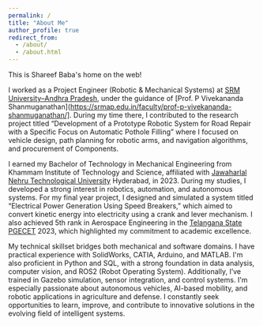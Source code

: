 ```yaml
---
permalink: /
title: "About Me"
author_profile: true
redirect_from: 
  - /about/
  - /about.html
---
```

This is Shareef Baba's home on the web!

I worked as a Project Engineer (Robotic & Mechanical Systems) at [SRM University–Andhra Pradesh](https://srmap.edu.in/), under the guidance of [Prof. P Vivekananda Shanmuganathan](https://srmap.edu.in/faculty/prof-p-vivekananda-shanmuganathan/]. During my time there, I contributed to the research project titled “Development of a Prototype Robotic System for Road Repair with a Specific Focus on Automatic Pothole Filling” where I focused on vehicle design, path planning for robotic arms, and navigation algorithms, and procurement of Components.

I earned my Bachelor of Technology in Mechanical Engineering from Khammam Institute of Technology and Science, affiliated with [Jawaharlal Nehru Technological University](https://jntuh.ac.in/) Hyderabad, in 2023. During my studies, I developed a strong interest in robotics, automation, and autonomous systems. For my final year project, I designed and simulated a system titled “Electrical Power Generation Using Speed Breakers,” which aimed to convert kinetic energy into electricity using a crank and lever mechanism. I also achieved 5th rank in Aerospace Engineering in the [Telangana State PGECET](https://pgecet.tgche.ac.in/) 2023, which highlighted my commitment to academic excellence.

My technical skillset bridges both mechanical and software domains. I have practical experience with SolidWorks, CATIA, Arduino, and MATLAB. I'm also proficient in Python and SQL, with a strong foundation in data analysis, computer vision, and ROS2 (Robot Operating System). Additionally, I’ve trained in Gazebo simulation, sensor integration, and control systems. I'm especially passionate about autonomous vehicles, AI-based mobility, and robotic applications in agriculture and defense. I constantly seek opportunities to learn, improve, and contribute to innovative solutions in the evolving field of intelligent systems.
